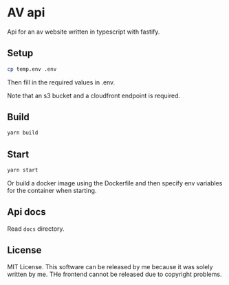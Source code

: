 # AV api

Api for an av website written in typescript with fastify.

## Setup

```bash
cp temp.env .env
```

Then fill in the required values in .env.

Note that an s3 bucket and a cloudfront endpoint is required.

## Build

```bash
yarn build
```

## Start

```bash
yarn start
```

Or build a docker image using the Dockerfile and then specify env variables for the container when starting.

## Api docs

Read `docs` directory.

## License

MIT License. This software can be released by me because it was solely written by me.
THe frontend cannot be released due to copyright problems.
